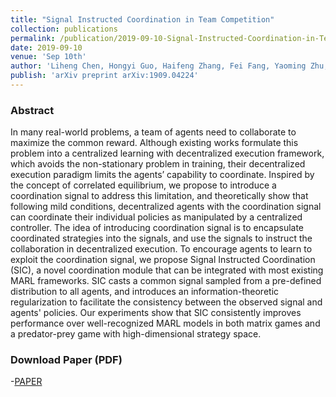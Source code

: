 ```yaml
---
title: "Signal Instructed Coordination in Team Competition"
collection: publications
permalink: /publication/2019-09-10-Signal-Instructed-Coordination-in-Team-Competition
date: 2019-09-10
venue: 'Sep 10th'
author: 'Liheng Chen, Hongyi Guo, Haifeng Zhang, Fei Fang, Yaoming Zhu, **Ming Zhou**, Weinan Zhang, Qing Wang, Yong Yu'
publish: 'arXiv preprint arXiv:1909.04224'
---
```


### Abstract

In many real-world problems, a team of agents need to collaborate to maximize the common reward. Although existing works formulate this problem into a centralized learning with decentralized execution framework, which avoids the non-stationary problem in training, their decentralized execution paradigm limits the agents’ capability to coordinate. Inspired by the concept of correlated equilibrium, we propose to introduce a coordination signal to address this limitation, and theoretically show that following mild conditions, decentralized agents with the coordination signal can coordinate their individual policies as manipulated by a centralized controller. The idea of introducing coordination signal is to encapsulate coordinated strategies into the signals, and use the signals to instruct the collaboration in decentralized execution. To encourage agents to learn to exploit the coordination signal, we propose Signal Instructed Coordination (SIC), a novel coordination module that can be integrated with most existing MARL frameworks. SIC casts a common signal sampled from a pre-defined distribution to all agents, and introduces an information-theoretic regularization to facilitate the consistency between the observed signal and agents' policies. Our experiments show that SIC consistently improves performance over well-recognized MARL models in both matrix games and a predator-prey game with high-dimensional strategy space.


### Download Paper (PDF)

-[PAPER](https://arxiv.org/pdf/1909.04224.pdf)

